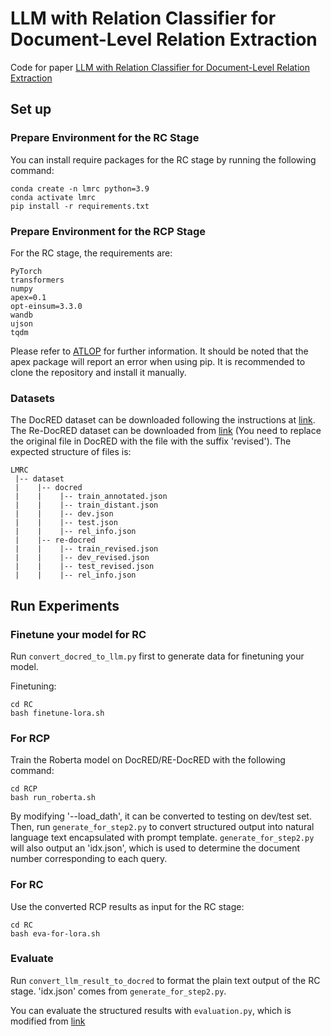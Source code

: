 # LLM with Relation Classifier for Document-Level Relation Extraction

Code for paper [LLM with Relation Classifier for Document-Level Relation Extraction](https://www.arxiv.org/abs/2408.13889#)

## Set up

### Prepare Environment for the RC Stage

You can install require packages for the RC stage by running the following command:

```shell
conda create -n lmrc python=3.9
conda activate lmrc
pip install -r requirements.txt
```

### Prepare Environment for the RCP Stage

For the RC stage, the requirements are:

```text
PyTorch
transformers
numpy
apex=0.1
opt-einsum=3.3.0
wandb
ujson
tqdm
```

Please refer to [ATLOP](https://github.com/wzhouad/ATLOP) for further information. It should be noted that the apex package will report an error when using pip. It is recommended to clone the repository and install it manually.

### Datasets

The DocRED dataset can be downloaded following the instructions at [link](https://github.com/thunlp/DocRED/tree/master/data). The Re-DocRED dataset can be downloaded from [link](https://github.com/tonytan48/Re-DocRED) (You need to replace the original file in DocRED with the file with the suffix 'revised'). The expected structure of files is:

```text
LMRC
 |-- dataset
 |    |-- docred
 |    |    |-- train_annotated.json        
 |    |    |-- train_distant.json
 |    |    |-- dev.json
 |    |    |-- test.json
 |    |    |-- rel_info.json
 |    |-- re-docred
 |    |    |-- train_revised.json        
 |    |    |-- dev_revised.json
 |    |    |-- test_revised.json
 |    |    |-- rel_info.json
```

## Run Experiments

### Finetune your model for RC

Run `convert_docred_to_llm.py` first to generate data for finetuning your model.

Finetuning:

```shell
cd RC
bash finetune-lora.sh
```

### For RCP

Train the Roberta model on DocRED/RE-DocRED with the following command:

```shell
cd RCP
bash run_roberta.sh
```

By modifying '--load_dath', it can be converted to testing on dev/test set. Then, run `generate_for_step2.py` to convert structured output into natural language text encapsulated with prompt template. `generate_for_step2.py` will also output an 'idx.json', which is used to determine the document number corresponding to each query.

### For RC

Use the converted RCP results as input for the RC stage:

```shell
cd RC
bash eva-for-lora.sh
```

### Evaluate

Run `convert_llm_result_to_docred` to format the plain text output of the RC stage. 'idx.json' comes from `generate_for_step2.py`.

You can evaluate the structured results with `evaluation.py`, which is modified from [link](https://github.com/thunlp/DocRED/blob/master/code/evaluation.py)

